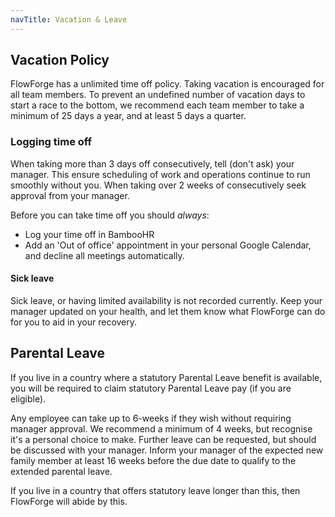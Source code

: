 ```yaml
---
navTitle: Vacation & Leave
---
```


## Vacation Policy

FlowForge has a unlimited time off policy. Taking vacation is encouraged for all
team members. To prevent an undefined number of vacation days to start a race to
the bottom, we recommend each team member to take a minimum of 25 days a year,
and at least 5 days a quarter.

### Logging time off

When taking more than 3 days off consecutively, tell (don't ask) your manager. 
This ensure scheduling of work and operations continue to run smoothly without
you. When taking over 2 weeks of consecutively seek approval from your manager.

Before you can take time off you should _always_:
* Log your time off in BambooHR
* Add an 'Out of office' appointment in your personal Google Calendar, and decline
   all meetings automatically.

#### Sick leave

Sick leave, or having limited availability is not recorded currently. Keep your
manager updated on your health, and let them know what FlowForge can do for you
to aid in your recovery.

## Parental Leave

If you live in a country where a statutory Parental Leave benefit is available,
you will be required to claim statutory Parental Leave pay (if you are eligible).

Any employee can take up to 6-weeks if they wish without requiring manager
approval. We recommend a minimum of 4 weeks, but recognise it's a personal
choice to make. Further leave can be requested, but should be discussed with
your manager. Inform your manager of the expected new family member at least 16
weeks before the due date to qualify to the extended parental leave.

If you live in a country that offers statutory leave longer than this, then
FlowForge will abide by this.
